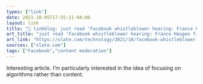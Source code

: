 ```yaml
---
types: ["link"]
date: 2021-10-05T17:55:11-04:00
layout: link
title: "🔗 linkblog: just read 'Facebook whistleblower hearing: France Haugen finally got Republicans to stop yapping about anti-conservative bias.'"
art_title: "just read 'Facebook whistleblower hearing: France Haugen finally got Republicans to stop yapping about anti-conservative bias."
art_link: "https://slate.com/technology/2021/10/facebook-whistleblower-frances-haugen-hearing-republicans-democrats.html?via=rss"
sources: ["slate.com"]
tags: ["Facebook","content moderation"]
---
```

Interesting article. I’m particularly interested in the idea of focusing on algorithms rather than content.
